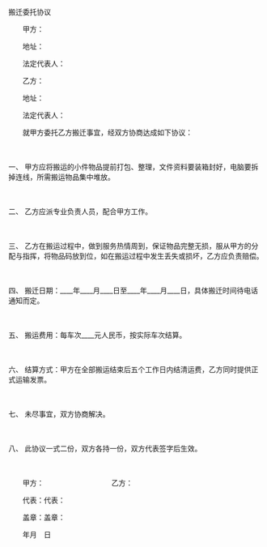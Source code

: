 



搬迁委托协议



 

　　甲方：

　　地址：

　　法定代表人：　　

　　乙方：

　　地址：

　　法定代表人：　　

　　就甲方委托乙方搬迁事宜，经双方协商达成如下协议：

　　

一、
甲方应将搬运的小件物品提前打包、整理，文件资料要装箱封好，电脑要拆掉连线，所需搬运物品集中堆放。

　　

二、
乙方应派专业负责人员，配合甲方工作。

　　

三、
乙方在搬运过程中，做到服务热情周到，保证物品完整无损，服从甲方的分配与指挥，将物品码放到位，如在搬运过程中发生丢失或损坏，乙方应负责赔偿。

　　

四、
搬迁日期：____年____月____日至____年____月____日，具体搬迁时间待电话通知而定。

　　

五、
搬运费用：每车次____元人民币，按实际车次结算。

　　

六、
结算方式：甲方在全部搬运结束后五个工作日内结清运费，乙方同时提供正式运输发票。

　　

七、
未尽事宜，双方协商解决。

　　

八、
此协议一式二份，双方各持一份，双方代表签字后生效。　　

　　

　　甲方： 　　　　　　　　　 乙方：

　　代表：代表：

　　盖章：盖章：　　

　　年月　日